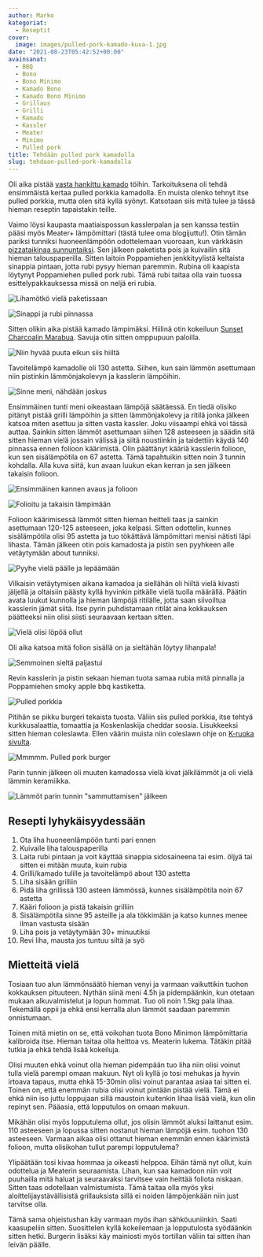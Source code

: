 ```yaml
---
author: Marko
kategoriat:
  - Reseptit
cover:
  image: images/pulled-pork-kamado-kuva-1.jpg
date: "2021-08-23T05:42:52+00:00"
avainsanat:
  - BBQ
  - Bono
  - Bono Minimo
  - Kamado Bono
  - Kamado Bono Minimo
  - Grillaus
  - Grilli
  - Kamado
  - Kassler
  - Meater
  - Minimo
  - Pulled pork
title: Tehdään pulled pork kamadolla
slug: tehdaan-pulled-pork-kamadolla
---
```

Oli aika pistää [vasta hankittu kamado](/bono-minimon-ensikaryt/) töihin. Tarkoituksena oli tehdä ensimmäistä kertaa pulled porkkia kamadolla. En muista olenko tehnyt itse pulled porkkia, mutta olen sitä kyllä syönyt. Katsotaan siis mitä tulee ja tässä hieman reseptin tapaistakin teille.

Vaimo löysi kaupasta maatiaispossun kasslerpalan ja sen kanssa testiin pääsi myös Meater+ lämpömittari (tästä tulee oma blogijuttu!). Otin tämän pariksi tunniksi huoneenlämpöön odottelemaan vuoroaan, kun värkkäsin [pizzataikinaa sunnuntaiksi](https://www.instagram.com/p/CS53sbfDK46/). Sen jälkeen paketista pois ja kuivailin sitä hieman talouspaperilla. Sitten laitoin Poppamiehen jenkkityylistä keltaista sinappia pintaan, jotta rubi pysyy hieman paremmin. Rubina oli kaapista löytynyt Poppamiehen pulled pork rubi. Tämä rubi taitaa olla vain tuossa esittelypakkauksessa missä on neljä eri rubia.

![](images/pulled-pork-kamado-kuva-2.jpg "Lihamötkö vielä paketissaan")

![](images/pulled-pork-kamado-kuva-3.jpg "Sinappi ja rubi pinnassa")

Sitten olikin aika pistää kamado lämpimäksi. Hiilinä otin kokeiluun [Sunset Charcoalin Marabua](https://sunsetcharcoal.com/fi/). Savuja otin sitten omppupuun paloilla.

![](images/pulled-pork-kamado-kuva-4.jpg "Niin hyvää puuta eikun siis hiiltä")

Tavoitelämpö kamadolle oli 130 astetta. Siihen, kun sain lämmön asettumaan niin pistinkin lämmönjakolevyn ja kasslerin lämpöihin.

![](images/pulled-pork-kamado-kuva-5.jpg "Sinne meni, nähdään joskus")

Ensimmäinen tunti meni oikeastaan lämpöjä säätäessä. En tiedä olisiko pitänyt pistää grilli lämpöihin ja sitten lämmönjakolevy ja ritilä jonka jälkeen katsoa miten asettuu ja sitten vasta kassler. Joku viisaampi ehkä voi tässä auttaa. Sainkin sitten lämmöt asettumaan siihen 128 asteeseen ja säädin sitä sitten hieman vielä jossain välissä ja siitä noustiinkin ja taidettiin käydä 140 pinnassa ennen folioon käärimistä. Olin päättänyt kääriä kasslerin folioon, kun sen sisälämpötila on 67 astetta. Tämä tapahtuikin sitten noin 3 tunnin kohdalla. Alla kuva siitä, kun avaan luukun ekan kerran ja sen jälkeen takaisin folioon.

![](images/pulled-pork-kamado-kuva-6.jpg "Ensimmäinen kannen avaus ja folioon")

![](images/pulled-pork-kamado-kuva-7.jpg "Folioitu ja takaisin lämpimään")

Folioon käärimisessä lämmöt sitten hieman heitteli taas ja sainkin asettumaan 120-125 asteeseen, joka kelpasi. Sitten odottelin, kunnes sisälämpötila olisi 95 astetta ja tuo tökättävä lämpömittari menisi nätisti läpi lihasta. Tämän jälkeen otin pois kamadosta ja pistin sen pyyhkeen alle vetäytymään about tunniksi.

![](images/pulled-pork-kamado-kuva-8.jpg "Pyyhe vielä päälle ja lepäämään")

Vilkaisin vetäytymisen aikana kamadoa ja siellähän oli hiiltä vielä kivasti jäljellä ja oltaisiin päästy kyllä hyvinkin pitkälle vielä tuolla määrällä. Päätin avata luukut kunnolla ja hieman lämpöjä ritilälle, jotta saan siivoiltua kasslerin jämät siitä. Itse pyrin puhdistamaan ritilät aina kokkauksen päätteeksi niin olisi siisti seuraavaan kertaan sitten.

![](images/pulled-pork-kamado-kuva-9.jpg "Vielä olisi löpöä ollut")

Oli aika katsoa mitä folion sisällä on ja sieltähän löytyy lihanpala!

![](images/pulled-pork-kamado-kuva-10.jpg "Semmoinen sieltä paljastui")

Revin kasslerin ja pistin sekaan hieman tuota samaa rubia mitä pinnalla ja Poppamiehen smoky apple bbq kastiketta.

![](images/pulled-pork-kamado-kuva-1.jpg "Pulled porkkia")

Pitihän se pikku burgeri tekaista tuosta. Väliin siis pulled porkkia, itse tehtyä kurkkusalaattia, tomaattia ja Koskenlaskija cheddar soosia. Lisukkeeksi sitten hieman coleslawta. Ellen väärin muista niin coleslawn ohje on [K-ruoka sivulta](https://www.k-ruoka.fi/reseptit/coleslaw-eli-amerikkalainen-kaalisalaatti).

![](images/pulled-pork-kamado-kuva-11.jpg "Mmmmm. Pulled pork burger")

Parin tunnin jälkeen oli muuten kamadossa vielä kivat jälkilämmöt ja oli vielä lämmin keramiikka.

![](images/pulled-pork-kamado-kuva-12.jpg 'Lämmöt parin tunnin "sammuttamisen" jälkeen')

## Resepti lyhykäisyydessään

1. Ota liha huoneenlämpöön tunti pari ennen 
2. Kuivaile liha talouspaperilla 
3. Laita rubi pintaan ja voit käyttää sinappia sidosaineena tai esim. öljyä tai sitten ei mitään muuta, kuin rubia 
4. Grilli/kamado tulille ja tavoitelämpö about 130 astetta 
5. Liha sisään grilliin 
6. Pidä liha grillissä 130 asteen lämmössä, kunnes sisälämpötila noin 67 astetta 
7. Kääri folioon ja pistä takaisin grilliin 
8. Sisälämpötila sinne 95 asteille ja ala tökkimään ja katso kunnes menee ilman vastusta sisään 
9. Liha pois ja vetäytymään 30+ minuutiksi 
10. Revi liha, mausta jos tuntuu siltä ja syö

## Mietteitä vielä

Tosiaan tuo alun lämmönsäätö hieman venyi ja varmaan vaikuttikin tuohon kokkauksen pituuteen. Nythän siinä meni 4.5h ja pidempäänkin, kun otetaan mukaan alkuvalmistelut ja lopun hommat. Tuo oli noin 1.5kg pala lihaa. Tekemällä oppii ja ehkä ensi kerralla alun lämmöt saadaan paremmin onnistumaan.

Toinen mitä mietin on se, että voikohan tuota Bono Minimon lämpömittaria kalibroida itse. Hieman taitaa olla heittoa vs. Meaterin lukema. Tätäkin pitää tutkia ja ehkä tehdä lisää kokeiluja.

Olisi muuten ehkä voinut olla hieman pidempään tuo liha niin olisi voinut tulla vielä parempi omaan makuun. Nyt oli kyllä jo tosi mehukas ja hyvin irtoava tapaus, mutta ehkä 15-30min olisi voinut parantaa asiaa tai sitten ei. Toinen on, että enemmän rubia olisi voinut pintään pistää vielä. Tämä ei ehkä niin iso juttu loppujaan sillä maustoin kuitenkin lihaa lisää vielä, kun olin repinyt sen. Pääasia, että lopputulos on omaan makuun.

Mikähän olisi myös lopputulema ollut, jos olisin lämmöt aluksi laittanut esim. 110 asteeseen ja lopussa sitten nostanut hieman lämpöjä esim. tuohon 130 asteeseen. Varmaan aikaa olisi ottanut hieman enemmän ennen käärimistä folioon, mutta olisikohan tullut parempi lopputulema?

Ylipäätään tosi kivaa hommaa ja oikeasti helppoa. Eihän tämä nyt ollut, kuin odottelua ja Meaterin seuraamista. Lihan, kun saa kamadoon niin voit puuhailla mitä haluat ja seuraavaksi tarvitsee vain heittää foliota niskaan. Sitten taas odotellaan valmistumista. Tämä taitaa olla myös yksi aloittelijaystävällisistä grillauksista sillä ei noiden lämpöjenkään niin just tarvitse olla.

Tämä sama ohjeistushan käy varmaan myös ihan sähköuuniinkin. Saati kaasupeliin sitten. Suosittelen kyllä kokeilemaan ja lopputulosta syödäänkin sitten hetki. Burgerin lisäksi käy mainiosti myös tortillan väliin tai sitten ihan leivän päälle.
